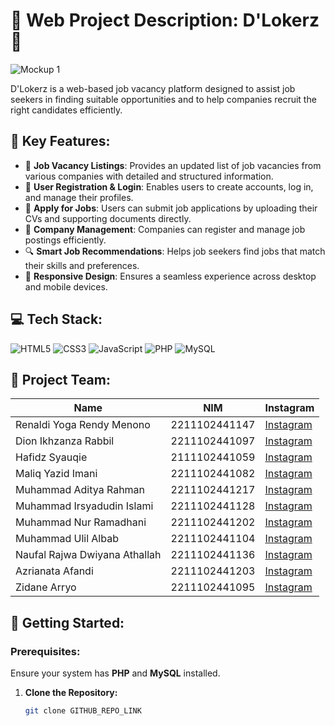 # 🌟 Web Project Description: D'Lokerz 🌟

![Mockup 1](GITHUB_IMAGE_LINK)

D'Lokerz is a web-based job vacancy platform designed to assist job seekers in finding suitable opportunities and to help companies recruit the right candidates efficiently.

## 🌟 Key Features:
- 📜 **Job Vacancy Listings**: Provides an updated list of job vacancies from various companies with detailed and structured information.
- 👤 **User Registration & Login**: Enables users to create accounts, log in, and manage their profiles.
- 📄 **Apply for Jobs**: Users can submit job applications by uploading their CVs and supporting documents directly.
- 🏢 **Company Management**: Companies can register and manage job postings efficiently.
- 🔍 **Smart Job Recommendations**: Helps job seekers find jobs that match their skills and preferences.
- 📱 **Responsive Design**: Ensures a seamless experience across desktop and mobile devices.

## 💻 Tech Stack:
![HTML5](https://img.shields.io/badge/html5-%23E34F26.svg?style=flat-square&logo=html5&logoColor=white) ![CSS3](https://img.shields.io/badge/css3-%231572B6.svg?style=flat-square&logo=css3&logoColor=white) ![JavaScript](https://img.shields.io/badge/javascript-%23F7DF1E.svg?style=flat-square&logo=javascript&logoColor=black) ![PHP](https://img.shields.io/badge/php-%23777BB4.svg?style=flat-square&logo=php&logoColor=white) ![MySQL](https://img.shields.io/badge/mysql-%234479A1.svg?style=flat-square&logo=mysql&logoColor=white)  

## 👥 Project Team:
| Name | NIM | Instagram |
|------------|--------------|-------------------------------------------------|
| Renaldi Yoga Rendy Menono | 2211102441147 | [Instagram](https://instagram.com/) |
| Dion Ikhzanza Rabbil | 2211102441097 | [Instagram](https://instagram.com/) |
| Hafidz Syauqie | 2111102441059 | [Instagram](https://instagram.com/) |
| Maliq Yazid Imani | 2211102441082 | [Instagram](https://instagram.com/) |
| Muhammad Aditya Rahman | 2211102441217 | [Instagram](https://instagram.com/) |
| Muhammad Irsyadudin Islami | 2211102441128 | [Instagram](https://instagram.com/) |
| Muhammad Nur Ramadhani | 2211102441202 | [Instagram](https://instagram.com/) |
| Muhammad Ulil Albab | 2211102441104 | [Instagram](https://instagram.com/) |
| Naufal Rajwa Dwiyana Athallah | 2211102441136 | [Instagram](https://instagram.com/) |
| Azrianata Afandi | 2211102441203 | [Instagram](https://instagram.com/) |
| Zidane Arryo | 2211102441095 | [Instagram](https://instagram.com/) |

## 🚀 Getting Started:
### Prerequisites:
Ensure your system has **PHP** and **MySQL** installed.

1. **Clone the Repository:**  
   ```sh
   git clone GITHUB_REPO_LINK
